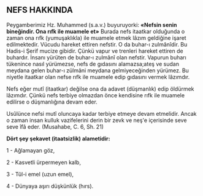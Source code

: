## NEFS HAKKINDA

Peygamberimiz Hz. Muhammed (s.a.v.) buyuruyorki: **«Nefsin senin bineğindir. Ona rıfk ile muamele et»** Burada nefs itaatkar olduğun­da o zaman ona rıfk (yumuşaklıkla) ile muame­le etmek lâzım geldiğine işaret edilmektedir. Vü­cudu hareket ettiren nefstir. O da buhar-ı zulmânîdir. Bu Hadis-i Şerif mucize gibidir. Çünkü vapur ve trenleri hareket ettiren de buhardır. İnsanı yürüten de buhar-ı zulmânî olan nefstir. Vapurun buharı tükenince nasıl yürümezse, nefs de gıdasını alamazsa;ateş ve sudan meydana gelen buhar-ı zülmâni meydana gelmiyeceğinden yürümez. Bu niyetle itaatkar olan nefse rıfk ile muamele edip gıdasını vermek lâzımdır.

Nefs eğer mutî (itaatkar) değilse ona da adavet (düşmanlık) edip öldürmek lâzımdır. Çünkü nefs terbiye olmazdan önce kendisine rıfk ile muamele edilirse o düşmanlığına devam eder.

Usûlünce nefsi mutî oluncaya kadar terbi­ye etmeye devam etmelidir. Ancak o zaman in­san kulluk vazifelerini derin bir zevk ve neş'e içerisinde seve seve îfâ eder. (Musahabe, C. 6, Sh. 21)

**Dört şey şekavet (itaatsizlik) alametidir:**

1 - Ağlamayan göz,

2 - Kasvetli ürpermeyen kalb,

3 - Tûl-i emel (uzun emel),

4 - Dünyaya aşırı düşkünlük (hırs).
